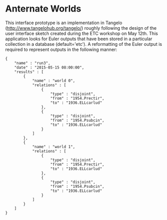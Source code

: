 # Anternate Worlds
This interface prototype is an implementation in Tangelo (http://www.tangelohub.org/tangelo/) roughly following the design of the user interface sketch created during the ETC workshop on May 12th.  This application looks for Euler outputs that have been stored in a particular collection in a database (default='etc').  A reformatting of the Euler output is required to represent outputs in the following manner:


    {
	    "name" : "run3",
	    "date" : "2015-05-15 08:00:00",
	    "results" : [
		    {
    			"name" : "world 0",
    			"relations" : [
    				{
    					"type" : "disjoint",
    					"from" : "1954.Prectir",
    					"to" : "1936.ELLcarlud"
    				},
    				{
    					"type" : "disjoint",
    					"from" : "1954.Psubcin",
    					"to" : "1936.ELLcarlud"
    				}
    			]
    		},
    		{
    			"name" : "world 1",
    			"relations" : [
    				{
    					"type" : "disjoint",
    					"from" : "1954.Prectir",
    					"to" : "1936.ELLcarlud"
    				},
    				{
    					"type" : "disjoint",
    					"from" : "1954.Psubcin",
    					"to" : "1936.ELLcarlud"
    				}
    			]
    		}
    	]
    }
    		
